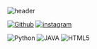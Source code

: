 ![header](https://capsule-render.vercel.app/api?type=waving&height=200&text=rlacofls&fontAlign=80&fontAlignY=40&color=gradient)

<p>
  <a href=https://github.com/seizethedaylyn><img alt="Github" src ="https://img.shields.io/badge/Github-181717.svg?&style=for-the-badge&logo=Github&logoColor=white"/></a>
  <a href=https://www.instagram.com/rlacofls_/><img alt="instagram" src ="https://img.shields.io/badge/instagram-E4405F.svg?&style=for-the-badge&logo=instagram&logoColor=white"/></a>
</p>

<p align='left'>
  <img alt="Python" src ="https://img.shields.io/badge/Python-3776AB.svg?&style=for-the-badge&logo=Python&logoColor=white"/>
  <img alt="JAVA" src ="https://img.shields.io/badge/JAVA-007396.svg?&style=for-the-badge&logo=JAVA&logoColor=white"/>
  <img alt="HTML5" src ="https://img.shields.io/badge/HTML5-E34F26.svg?&style=for-the-badge&logo=HTML5&logoColor=white"/>
</p>

